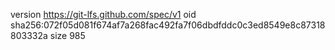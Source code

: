 version https://git-lfs.github.com/spec/v1
oid sha256:072f05d081f674af7a268fac492fa7f06dbdfddc0c3ed8549e8c87318803332a
size 985
